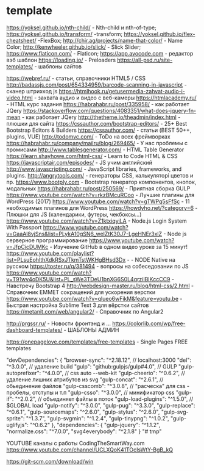 # template

https://yoksel.github.io/nth-child/ - Nth-child и nth-of-type;
https://yoksel.github.io/transform/ -transform;
https://yoksel.github.io/flex-cheatsheet/ -FlexBox;
http://chir.ag/projects/name-that-color/ - Name Color;
http://kenwheeler.github.io/slick/ - Slick Slider;
https://www.flaticon.com/ - Flaticon;
https://app.avocode.com - редактор вэб шаблон
https://loading.io/ - Preloaders
https://all-psd.ru/site-templates/ - шаблоны сайтов

https://webref.ru/ - статьи, справочники HTML5 / CSS
http://badassjs.com/post/654334959/barcode-scanning-in-javascript - сканер штрихкод js
https://htmlhook.ru/getusermedia-zahvat-audio-i-video.html - захвата аудио и видео с веб-камеры
https://htmlacademy.ru/ - HTML курс задания
https://habrahabr.ru/post/335958/ - как работает JQery
https://stackoverflow.com/questions/4083351/what-does-jquery-fn-mean - как работает JQery
http://thetheme.io/theadmin/index.html - плюшки для сайта
https://cssauthor.com/bootstrap-editors/ - 25+ Best Bootstrap Editors & Builders
https://cssauthor.com/ - статьи (BEST 50++, plugins, VUE)
http://todomvc.com/ - ToDo на всех фреймворках
https://habrahabr.ru/company/mailru/blog/269465/ - У нас проблемы с промисами
http://www.tablesgenerator.com/ - HTML Table Generator
https://learn.shayhowe.com/html-css/ - Learn to Code HTML & CSS
https://javascriptair.com/episodes/ - JS учим английский
http://www.javascripting.com/ - JavaScript libraries, frameworks, and plugins.
http://angrytools.com/ - генераторы CSS, калькуляторі цветов и пр.
https://www.bootply.com - Bootstrap генератор компонентов, кнопок, модальных
https://habrahabr.ru/post/250569/ - Приятная сборка GULP
https://www.youtube.com/watch?v=rkzBMcuRCoo - Лучшие плагины для WordPress (2017)
https://www.youtube.com/watch?v=gTWPq5sFfSc - 11 необходимых плагинов для WordPress
https://howdyho.net/?category=6 - Плюшки для JS (календарики, футеры, чекбоксы...)
https://www.youtube.com/watch?v=Z1ktxiqyiLA - Node.js Login System With Passport
https://www.youtube.com/watch?v=GaaAl8vjSns&list=PLykA10gSN6_weIZtK30J7-LgeHNEr3xlZ - Node js серверное программирование
https://www.youtube.com/watch?v=JfpCicDUMKc - Изучение GitHub в одном видео уроке за 15 минут!
https://www.youtube.com/playlist?list=PLsuEohlthXdkRSxJTkmTstWKHgBHsd3Dx - - NODE Native на русском
https://toster.ru/q/381494 - вопросы на собеседовании по JS
https://www.youtube.com/watch?v=T91wv4oDK5U&list=PL_sWe3TDeU1bnXG6S0L4qrziIBIKccCC9 - Навстречу Bootstrap 4
http://webdesign-master.ru/blog/html-css/2.html - Справочник EMMET сокращений для ускорения верстки
https://www.youtube.com/watch?v=qlueo6wFikM&feature=youtu.be - Быстрая настройка Sublime Text 3 для вёрстки сайтов
https://metanit.com/web/angular2/ - Справочник по Angular2


http://prgssr.ru/ - Новости фронтэнд и ...
https://colorlib.com/wp/free-dashboard-templates/ - ШАБЛОНЫ АДМИН

https://onepagelove.com/templates/free-templates - Single Pages FREE templates




  "devDependencies": {
    "browser-sync": "^2.18.12", // localhost:3000
    "del": "^3.0.0", // удаление build
    "gulp": "github:gulpjs/gulp#4.0", // GULP
    "gulp-autoprefixer": "^4.0.0", // css auto --web-kit
    "gulp-cheerio": "^0.6.2", // удаление лишних атрибутов из svg
    "gulp-concat": "^2.6.1", // обьединение файлов
    "gulp-csscomb": "^3.0.8", // "расческа" для css - пробелы, отступы и т.п
    "gulp-csso": "^3.0.0", // минификатор css
    "gulp-if": "^2.0.2", // объединяет файлы в поток
    "gulp-load-plugins": "^1.5.0", // $GLOBAL load
    "gulp-notify": "^3.0.0",
    "gulp-pug": "^3.3.0",
    "gulp-replace": "^0.6.1",
    "gulp-sourcemaps": "^2.6.0",
    "gulp-stylus": "^2.6.0",
    "gulp-svg-sprite": "^1.3.7",
    "gulp-svgmin": "^1.2.4",
    "gulp-tinypng": "^1.0.2",
    "gulp-uglifyjs": "^0.6.2"
  },
  "dependencies": {
    "gulp-jquery": "^1.1.2",
    "normalize.css": "^7.0.0",
    "svg4everybody": "^2.1.8"
  }
"# tmp" 





YOUTUBE каналы с работы
CodingTheSmartWay.com
https://www.youtube.com/channel/UCLXQoK41TOcIsWtY-BgB_kQ






https://git-scm.com/download/win
